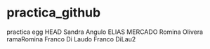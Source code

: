 # practica_github
practica egg
 HEAD
Sandra Angulo
ELIAS MERCADO
Romina Olivera
ramaRomina
Franco Di Laudo
Franco DiLau2